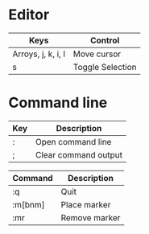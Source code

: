 # Editor

| Keys               | Control          |
|--------------------|------------------|
| Arroys, j, k, i, l | Move cursor      |
| s                  | Toggle Selection |

# Command line 

| Key | Description          |
|-----|----------------------|
|  :  | Open command line    |
|  ;  | Clear command output |

| Command   | Description          |
|-----------|----------------------|
| :q        | Quit                 | 
| :m[bnm]   | Place marker         |
| :mr       | Remove marker        |
